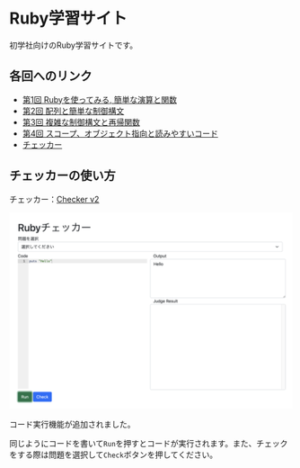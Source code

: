 # Ruby学習サイト

初学社向けのRuby学習サイトです。

## 各回へのリンク
- [第1回 Rubyを使ってみる, 簡単な演算と関数](./lect1)
- [第2回 配列と簡単な制御構文](./lect2)
- [第3回 複雑な制御構文と再帰関数](./lect3)
- [第4回 スコープ、オブジェクト指向と読みやすいコード](./lect4)
- [チェッカー](./checker)

## チェッカーの使い方

チェッカー：[Checker v2](/checker)

![v2](./lect2/fig/v2.png)

コード実行機能が追加されました。

同じようにコードを書いて`Run`を押すとコードが実行されます。また、チェックをする際は問題を選択して`Check`ボタンを押してください。